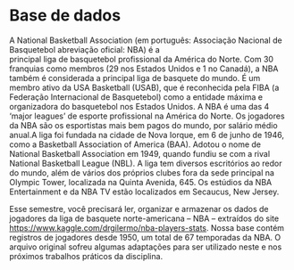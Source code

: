# Base de dados

A  National  Basketball  Association (em português: Associação Nacional de Basquetebol abreviação oficial: NBA) é a  
principal  liga  de basquetebol profissional da América do Norte. Com 30 franquias como membros (29 nos Estados Unidos e 1  no  Canadá),  a  NBA  também  é considerada  a  principal  liga  de basquete do mundo. É um membro ativo  da  USA  Basketball (USAB), que  é reconhecida  pela  FIBA  (a
Federação  Internacional  de Basquetebol)  como  a  entidade máxima  e  organizadora  do basquetebol nos Estados Unidos. A NBA é uma das 4 ‘major leagues’ de esporte profissional na América do Norte. Os jogadores da NBA são os esportistas  mais  bem  pagos  do mundo, por salário médio anual.A  liga  foi  fundada  na  cidade  de Nova  Iorque, em  6  de  junho  de
1946,     como a Basketball
Association  of America
(BAA). Adotou
o   nome   de
National Basketball
Association
em
1949,
quando fundiu
se com  a
rival   National
Basketball
League (NBL). A  liga  tem
diversos escritórios  ao
redor do mundo, além de vários dos
próprios  clubes  fora  da  sede principal  na  Olympic  Tower, localizada na Quinta Avenida, 645. Os estúdios da NBA Entertainment e da  NBA  TV  estão  localizados  em Secaucus, New Jersey.


Esse semestre, você precisará ler, organizar e armazenar os dados de jogadores  da  liga  de  basquete norte-americana – NBA – extraídos
do
site
https://www.kaggle.com/drgilermo/nba-players-stats.  Nossa base contém  registros  de  jogadores desde  1950, um  total  de  67 temporadas  da  NBA.  O arquivo original sofreu algumas adaptações para  ser  utilizado  neste  e  nos próximos  trabalhos  práticos da disciplina.
